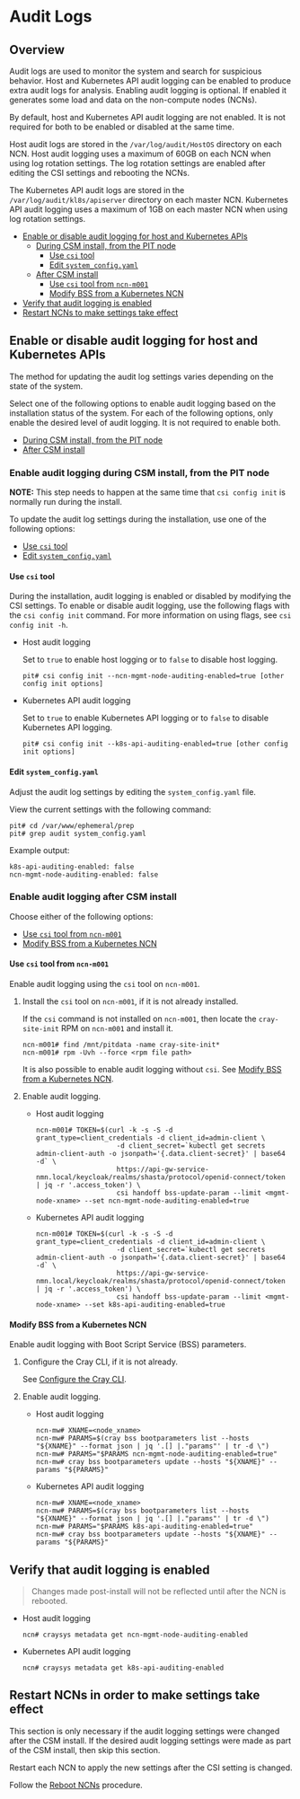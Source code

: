 # Audit Logs

## Overview

Audit logs are used to monitor the system and search for suspicious behavior.
Host and Kubernetes API audit logging can be enabled to produce extra audit logs for analysis.
Enabling audit logging is optional. If enabled it generates some load and data on the non-compute nodes \(NCNs\).

By default, host and Kubernetes API audit logging are not enabled.
It is not required for both to be enabled or disabled at the same time.

Host audit logs are stored in the `/var/log/audit/HostOS` directory on each NCN.
Host audit logging uses a maximum of 60GB on each NCN when using log rotation settings.
The log rotation settings are enabled after editing the CSI settings and rebooting the NCNs.

The Kubernetes API audit logs are stored in the `/var/log/audit/kl8s/apiserver` directory on each master NCN.
Kubernetes API audit logging uses a maximum of 1GB on each master NCN when using log rotation settings.

* [Enable or disable audit logging for host and Kubernetes APIs](#enable-or-disable-audit-logging-for-host-and-kubernetes-apis)
  * [During CSM install, from the PIT node](#enable-audit-logging-during-csm-install-from-the-pit-node)
    * [Use `csi` tool](#use-csi-tool)
    * [Edit `system_config.yaml`](#edit-system_configyaml)
  * [After CSM install](#enable-audit-logging-after-csm-install)
    * [Use `csi` tool from `ncn-m001`](#use-csi-tool-from-ncn-m001)
    * [Modify BSS from a Kubernetes NCN](#modify-bss-from-a-kubernetes-ncn)
* [Verify that audit logging is enabled](#verify-that-audit-logging-is-enabled)
* [Restart NCNs to make settings take effect](#restart-ncns-in-order-to-make-settings-take-effect)

## Enable or disable audit logging for host and Kubernetes APIs

The method for updating the audit log settings varies depending on the state of the system.

Select one of the following options to enable audit logging based on the installation status of the system.
For each of the following options, only enable the desired level of audit logging. It is not required to enable both.

* [During CSM install, from the PIT node](#enable-audit-logging-during-csm-install-from-the-pit-node)
* [After CSM install](#enable-audit-logging-after-csm-install)

### Enable audit logging during CSM install, from the PIT node

**NOTE:** This step needs to happen at the same time that `csi config init` is normally run during the install.

To update the audit log settings during the installation, use one of the following options:

* [Use `csi` tool](#use-csi-tool)
* [Edit `system_config.yaml`](#edit-systemconfigyaml)

#### Use `csi` tool

During the installation, audit logging is enabled or disabled by modifying the CSI settings.
To enable or disable audit logging, use the following flags with the `csi config init` command.
For more information on using flags, see `csi config init -h`.

* Host audit logging

   Set to `true` to enable host logging or to `false` to disable host logging.

   ```console
   pit# csi config init --ncn-mgmt-node-auditing-enabled=true [other config init options]
   ```

* Kubernetes API audit logging

   Set to `true` to enable Kubernetes API logging or to `false` to disable Kubernetes API logging.

   ```console
   pit# csi config init --k8s-api-auditing-enabled=true [other config init options]
   ```

#### Edit `system_config.yaml`

Adjust the audit log settings by editing the `system_config.yaml` file.

View the current settings with the following command:

```console
pit# cd /var/www/ephemeral/prep
pit# grep audit system_config.yaml
```

Example output:

```text
k8s-api-auditing-enabled: false
ncn-mgmt-node-auditing-enabled: false
```

### Enable audit logging after CSM install

Choose either of the following options:

* [Use `csi` tool from `ncn-m001`](#use-csi-tool-from-ncn-m001)
* [Modify BSS from a Kubernetes NCN](#modify-bss-from-a-kubernetes-ncn)

#### Use `csi` tool from `ncn-m001`

Enable audit logging using the `csi` tool on `ncn-m001`.

1. Install the `csi` tool on `ncn-m001`, if it is not already installed.

   If the `csi` command is not installed on `ncn-m001`, then locate the `cray-site-init` RPM on `ncn-m001` and install it.

   ```console
   ncn-m001# find /mnt/pitdata -name cray-site-init*
   ncn-m001# rpm -Uvh --force <rpm file path>
   ```

   It is also possible to enable audit logging without `csi`. See [Modify BSS from a Kubernetes NCN](#modify-bss-from-a-kubernetes-ncn).

1. Enable audit logging.

   * Host audit logging

      ```console
      ncn-m001# TOKEN=$(curl -k -s -S -d grant_type=client_credentials -d client_id=admin-client \
                          -d client_secret=`kubectl get secrets admin-client-auth -o jsonpath='{.data.client-secret}' | base64 -d` \
                          https://api-gw-service-nmn.local/keycloak/realms/shasta/protocol/openid-connect/token | jq -r '.access_token') \
                          csi handoff bss-update-param --limit <mgmt-node-xname> --set ncn-mgmt-node-auditing-enabled=true
      ```

   * Kubernetes API audit logging

      ```console
      ncn-m001# TOKEN=$(curl -k -s -S -d grant_type=client_credentials -d client_id=admin-client \
                          -d client_secret=`kubectl get secrets admin-client-auth -o jsonpath='{.data.client-secret}' | base64 -d` \
                          https://api-gw-service-nmn.local/keycloak/realms/shasta/protocol/openid-connect/token | jq -r '.access_token') \
                          csi handoff bss-update-param --limit <mgmt-node-xname> --set k8s-api-auditing-enabled=true
      ```

#### Modify BSS from a Kubernetes NCN

Enable audit logging with Boot Script Service (BSS) parameters.

1. Configure the Cray CLI, if it is not already.

   See [Configure the Cray CLI](../configure_cray_cli.md).

1. Enable audit logging.

   * Host audit logging

      ```console
      ncn-mw# XNAME=<node_xname>
      ncn-mw# PARAMS=$(cray bss bootparameters list --hosts "${XNAME}" --format json | jq '.[] |."params"' | tr -d \")
      ncn-mw# PARAMS="$PARAMS ncn-mgmt-node-auditing-enabled=true"
      ncn-mw# cray bss bootparameters update --hosts "${XNAME}" --params "${PARAMS}"
      ```

   * Kubernetes API audit logging

      ```console
      ncn-mw# XNAME=<node_xname>
      ncn-mw# PARAMS=$(cray bss bootparameters list --hosts "${XNAME}" --format json | jq '.[] |."params"' | tr -d \")
      ncn-mw# PARAMS="$PARAMS k8s-api-auditing-enabled=true"
      ncn-mw# cray bss bootparameters update --hosts "${XNAME}" --params "${PARAMS}"
      ```

## Verify that audit logging is enabled

> Changes made post-install will not be reflected until after the NCN is rebooted.

* Host audit logging

   ```console
   ncn# craysys metadata get ncn-mgmt-node-auditing-enabled
   ```

* Kubernetes API audit logging

   ```console
   ncn# craysys metadata get k8s-api-auditing-enabled
   ```

## Restart NCNs in order to make settings take effect

This section is only necessary if the audit logging settings were changed after the CSM install.
If the desired audit logging settings were made as part of the CSM install, then skip this section.

Restart each NCN to apply the new settings after the CSI setting is changed.

Follow the [Reboot NCNs](../node_management/Reboot_NCNs.md) procedure.
